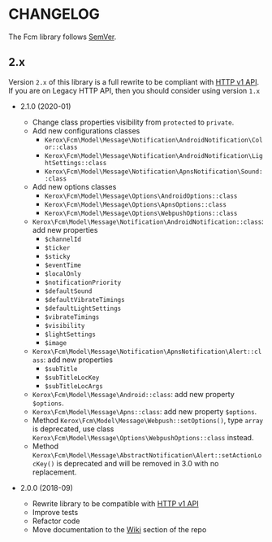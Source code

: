 # CHANGELOG

The Fcm library follows [SemVer](http://semver.org/).

## 2.x

Version `2.x` of this library is a full rewrite to be compliant with [HTTP v1 API](https://firebase.google.com/docs/reference/fcm/rest/v1/projects.messages). If you are on Legacy HTTP API, then you should consider using version `1.x`

- 2.1.0 (2020-01)
    - Change class properties visibility from `protected` to `private`.
    - Add new configurations classes 
        * `Kerox\Fcm\Model\Message\Notification\AndroidNotification\Color::class`
        * `Kerox\Fcm\Model\Message\Notification\AndroidNotification\LightSettings::class`
        * `Kerox\Fcm\Model\Message\Notification\ApnsNotification\Sound::class`
    - Add new options classes
        * `Kerox\Fcm\Model\Message\Options\AndroidOptions::class`
        * `Kerox\Fcm\Model\Message\Options\ApnsOptions::class`
        * `Kerox\Fcm\Model\Message\Options\WebpushOptions::class`
    - `Kerox\Fcm\Model\Message\Notification\AndroidNotification::class`: add new properties 
        * `$channelId`
        * `$ticker`
        * `$sticky`
        * `$eventTime`
        * `$localOnly`
        * `$notificationPriority`
        * `$defaultSound`
        * `$defaultVibrateTimings`
        * `$defaultLightSettings`
        * `$vibrateTimings`
        * `$visibility`
        * `$lightSettings`
        * `$image`
    - `Kerox\Fcm\Model\Message\Notification\ApnsNotification\Alert::class`: add new properties 
        * `$subTitle`
        * `$subTitleLocKey`
        * `$subTitleLocArgs`
    - `Kerox\Fcm\Model\Message\Android::class`: add new property `$options`.
    - `Kerox\Fcm\Model\Message\Apns::class`: add new property `$options`.
    - Method `Kerox\Fcm\Model\Message\Webpush::setOptions()`, type `array` is deprecated, use class `Kerox\Fcm\Model\Message\Options\WebpushOptions::class` instead.
    - Method `Kerox\Fcm\Model\Message\AbstractNotification\Alert::setActionLocKey()` is deprecated and will be removed in 3.0 with no replacement.

- 2.0.0 (2018-09)
    - Rewrite library to be compatible with [HTTP v1 API](https://firebase.google.com/docs/reference/fcm/rest/v1/projects.messages)
    - Improve tests
    - Refactor code
    - Move documentation to the [Wiki](https://github.com/ker0x/fcm/wiki) section of the repo
